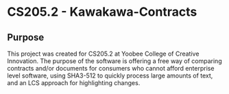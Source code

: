 # CS205.2 - Kawakawa-Contracts
## Purpose
This project was created for CS205.2 at Yoobee College of Creative Innovation. 
The purpose of the software is offering a free way of comparing contracts and/or documents for consumers who cannot afford enterprise level software, using SHA3-512 to quickly process large amounts of text, and an LCS approach for highlighting changes.
